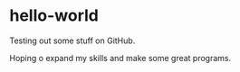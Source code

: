# hello-world
Testing out some stuff on GitHub.

Hoping o expand my skills and make some great programs.
